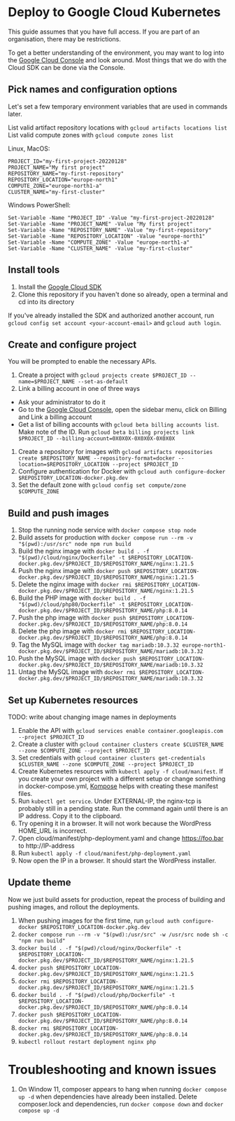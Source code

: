 # Deploy to Google Cloud Kubernetes

This guide assumes that you have full access. If you are part of an organisation, there may be restrictions.

To get a better understanding of the environment, you may want to log into the [Google Cloud Console](https://console.cloud.google.com/) and look around. Most things that we do with the Cloud SDK can be done via the Console.

## Pick names and configuration options

Let's set a few temporary environment variables that are used in commands later.

List valid artifact repository locations with `gcloud artifacts locations list`
List valid compute zones with `gcloud compute zones list`

Linux, MacOS:
```
PROJECT_ID="my-first-project-20220128"
PROJECT_NAME="My first project"
REPOSITORY_NAME="my-first-repository"
REPOSITORY_LOCATION="europe-north1"
COMPUTE_ZONE="europe-north1-a"
CLUSTER_NAME="my-first-cluster"
```
Windows PowerShell:
```
Set-Variable -Name "PROJECT_ID" -Value "my-first-project-20220128"
Set-Variable -Name "PROJECT_NAME" -Value "My first project"
Set-Variable -Name "REPOSITORY_NAME" -Value "my-first-repository"
Set-Variable -Name "REPOSITORY_LOCATION" -Value "europe-north1"
Set-Variable -Name "COMPUTE_ZONE" -Value "europe-north1-a"
Set-Variable -Name "CLUSTER_NAME" -Value "my-first-cluster"
```

## Install tools

1. Install the [Google Cloud SDK](https://cloud.google.com/sdk)
1. Clone this repository if you haven't done so already, open a terminal and cd into its directory

If you've already installed the SDK and authorized another account, run `gcloud config set account <your-account-email>` and `gcloud auth login`.

## Create and configure project

You will be prompted to enable the necessary APIs.

1. Create a project with `gcloud projects create $PROJECT_ID --name=$PROJECT_NAME --set-as-default`
1. Link a billing account in one of three ways
  - Ask your administrator to do it
  - Go to the [Google Cloud Console](https://console.cloud.google.com/), open the sidebar menu, click on Billing and Link a billing account
  - Get a list of billing accounts with `gcloud beta billing accounts list`. Make note of the ID. Run `gcloud beta billing projects link $PROJECT_ID --billing-account=0X0X0X-0X0X0X-0X0X0X`
1. Create a repository for images with `gcloud artifacts repositories create $REPOSITORY_NAME --repository-format=docker --location=$REPOSITORY_LOCATION --project $PROJECT_ID`
1. Configure authentication for Docker with `gcloud auth configure-docker $REPOSITORY_LOCATION-docker.pkg.dev`
1. Set the default zone with `gcloud config set compute/zone $COMPUTE_ZONE`

## Build and push images

1. Stop the running node service with `docker compose stop node`
1. Build assets for production with `docker compose run --rm -v "$(pwd):/usr/src" node npm run build`
1. Build the nginx image with `docker build . -f "$(pwd)/cloud/nginx/Dockerfile" -t $REPOSITORY_LOCATION-docker.pkg.dev/$PROJECT_ID/$REPOSITORY_NAME/nginx:1.21.5`
1. Push the nginx image with `docker push $REPOSITORY_LOCATION-docker.pkg.dev/$PROJECT_ID/$REPOSITORY_NAME/nginx:1.21.5`
1. Delete the nginx image with `docker rmi $REPOSITORY_LOCATION-docker.pkg.dev/$PROJECT_ID/$REPOSITORY_NAME/nginx:1.21.5`
1. Build the PHP image with `docker build . -f "$(pwd)/cloud/php80/Dockerfile" -t $REPOSITORY_LOCATION-docker.pkg.dev/$PROJECT_ID/$REPOSITORY_NAME/php:8.0.14`
1. Push the php image with `docker push $REPOSITORY_LOCATION-docker.pkg.dev/$PROJECT_ID/$REPOSITORY_NAME/php:8.0.14`
1. Delete the php image with `docker rmi $REPOSITORY_LOCATION-docker.pkg.dev/$PROJECT_ID/$REPOSITORY_NAME/php:8.0.14`
1. Tag the MySQL image with `docker tag mariadb:10.3.32 europe-north1-docker.pkg.dev/$PROJECT_ID/$REPOSITORY_NAME/mariadb:10.3.32`
1. Push the MySQL image with `docker push $REPOSITORY_LOCATION-docker.pkg.dev/$PROJECT_ID/$REPOSITORY_NAME/mariadb:10.3.32`
1. Untag the MySQL image with `docker rmi $REPOSITORY_LOCATION-docker.pkg.dev/$PROJECT_ID/$REPOSITORY_NAME/mariadb:10.3.32`

## Set up Kubernetes resources

TODO: write about changing image names in deployments

1. Enable the API with `gcloud services enable container.googleapis.com --project $PROJECT_ID`
1. Create a cluster with `gcloud container clusters create $CLUSTER_NAME --zone $COMPUTE_ZONE --project $PROJECT_ID`
1. Set credentials with `gcloud container clusters get-credentials $CLUSTER_NAME --zone $COMPUTE_ZONE --project $PROJECT_ID`
1. Create Kubernetes resources with `kubectl apply -f cloud/manifest`. If you create your own project with a different setup or change something in docker-compose.yml, [Kompose](https://kubernetes.io/docs/tasks/configure-pod-container/translate-compose-kubernetes/) helps with creating these manifest files.
1. Run `kubectl get service`. Under EXTERNAL-IP, the nginx-tcp is probably still in a pending state. Run the command again until there is an IP address. Copy it to the clipboard.
1. Try opening it in a browser. It will not work because the WordPress HOME_URL is incorrect.
1. Open cloud/manifest/php-deployment.yaml and change https://foo.bar to http://IP-address
1. Run `kubectl apply -f cloud/manifest/php-deployment.yaml`
1. Now open the IP in a browser. It should start the WordPress installer.

## Update theme

Now we just build assets for production, repeat the process of building and pushing images, and rollout the deployments.

1. When pushing images for the first time, run `gcloud auth configure-docker $REPOSITORY_LOCATION-docker.pkg.dev`
1. `docker compose run --rm -v "$(pwd):/usr/src" -w /usr/src node sh -c "npm run build"`
1. `docker build . -f "$(pwd)/cloud/nginx/Dockerfile" -t $REPOSITORY_LOCATION-docker.pkg.dev/$PROJECT_ID/$REPOSITORY_NAME/nginx:1.21.5`
1. `docker push $REPOSITORY_LOCATION-docker.pkg.dev/$PROJECT_ID/$REPOSITORY_NAME/nginx:1.21.5`
1. `docker rmi $REPOSITORY_LOCATION-docker.pkg.dev/$PROJECT_ID/$REPOSITORY_NAME/nginx:1.21.5`
1. `docker build . -f "$(pwd)/cloud/php/Dockerfile" -t $REPOSITORY_LOCATION-docker.pkg.dev/$PROJECT_ID/$REPOSITORY_NAME/php:8.0.14`
1. `docker push $REPOSITORY_LOCATION-docker.pkg.dev/$PROJECT_ID/$REPOSITORY_NAME/php:8.0.14`
1. `docker rmi $REPOSITORY_LOCATION-docker.pkg.dev/$PROJECT_ID/$REPOSITORY_NAME/php:8.0.14`
1. `kubectl rollout restart deployment nginx php`

# Troubleshooting and known issues

1. On Window 11, composer appears to hang when running `docker compose up -d` when dependencies have already been installed. Delete composer.lock and dependencies, run `docker compose down` and `docker compose up -d`
